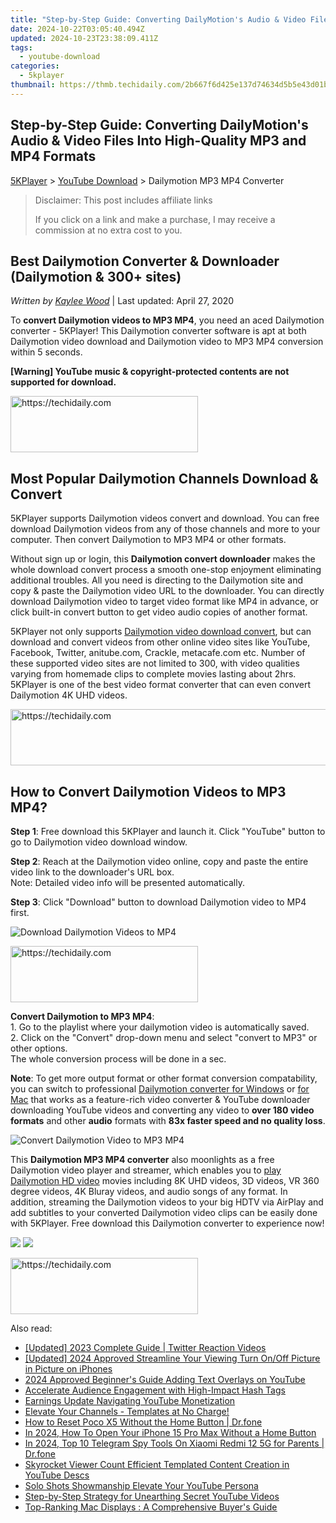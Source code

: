 ```yaml
---
title: "Step-by-Step Guide: Converting DailyMotion's Audio & Video Files Into High-Quality MP3 and MP4 Formats"
date: 2024-10-22T03:05:40.494Z
updated: 2024-10-23T23:38:09.411Z
tags:
  - youtube-download
categories:
  - 5kplayer
thumbnail: https://thmb.techidaily.com/2b667f6d425e137d74634d5b5e43d01ba3b3015e34fc38e54ba016f1aa0f02aa.jpg
---
```


## Step-by-Step Guide: Converting DailyMotion's Audio & Video Files Into High-Quality MP3 and MP4 Formats

[5KPlayer](https://tools.techidaily.com/5kplayer/products/) \> [YouTube Download](https://tools.techidaily.com/5kplayer/youtube-download/) \> Dailymotion MP3 MP4 Converter

>  Disclaimer: This post includes affiliate links
>
>  If you click on a link and make a purchase, I may receive a commission at no extra cost to you.
>

## Best Dailymotion Converter & Downloader (Dailymotion & 300+ sites)

 _Written by [Kaylee Wood](https://www.quora.com/profile/Amanda-Hu-21)_ | Last updated: April 27, 2020 

To **convert Dailymotion videos to MP3 MP4**, you need an aced Dailymotion converter - 5KPlayer! This Dailymotion converter software is apt at both Dailymotion video download and Dailymotion video to MP3 MP4 conversion within 5 seconds. 

**\[Warning\] YouTube music & copyright-protected contents are not supported for download.**

<!-- affiliate ads begin -->
<a href="https://aligracehair.sjv.io/c/5597632/2135356/19272" target="_top" id="2135356">
  <img src="//a.impactradius-go.com/display-ad/19272-2135356" border="0" alt="https://techidaily.com" width="300" height="90"/>
</a>
<img height="0" width="0" src="https://aligracehair.sjv.io/i/5597632/2135356/19272" style="position:absolute;visibility:hidden;" border="0" />
<!-- affiliate ads end -->

## Most Popular Dailymotion Channels Download & Convert

5KPlayer supports Dailymotion videos convert and download. You can free download Dailymotion videos from any of those channels and more to your computer. Then convert Dailymotion to MP3 MP4 or other formats. 

Without sign up or login, this **Dailymotion convert downloader** makes the whole download convert process a smooth one-stop enjoyment eliminating additional troubles. All you need is directing to the Dailymotion site and copy & paste the Dailymotion video URL to the downloader. You can directly download Dailymotion video to target video format like MP4 in advance, or click built-in convert button to get video audio copies of another format.

5KPlayer not only supports [Dailymotion video download convert](https://tools.techidaily.com/5kplayer/youtube-download/), but can download and convert videos from other online video sites like YouTube, Facebook, Twitter, anitube.com, Crackle, metacafe.com etc. Number of these supported video sites are not limited to 300, with video qualities varying from homemade clips to complete movies lasting about 2hrs. 5KPlayer is one of the best video format converter that can even convert Dailymotion 4K UHD videos. 

<!-- affiliate ads begin -->
<a href="https://ephamedtechinc.pxf.io/c/5597632/2136612/26400" target="_top" id="2136612">
  <img src="//a.impactradius-go.com/display-ad/26400-2136612" border="0" alt="https://techidaily.com" width="728" height="90"/>
</a>
<img height="0" width="0" src="https://ephamedtechinc.pxf.io/i/5597632/2136612/26400" style="position:absolute;visibility:hidden;" border="0" />
<!-- affiliate ads end -->

## How to Convert Dailymotion Videos to MP3 MP4?

**Step 1**: Free download this 5KPlayer and launch it. Click "YouTube" button to go to Dailymotion video download window. 

**Step 2**: Reach at the Dailymotion video online, copy and paste the entire video link to the downloader's URL box.  
 Note: Detailed video info will be presented automatically.

**Step 3**: Click "Download" button to download Dailymotion video to MP4 first. 

![Download Dailymotion Videos to MP4](https://www.5kplayer.com/youtube-download/img/wz-0113-download-music-mp3.jpg) 

<!-- affiliate ads begin -->
<a href="https://aligracehair.sjv.io/c/5597632/1885943/19272" target="_top" id="1885943">
  <img src="//a.impactradius-go.com/display-ad/19272-1885943" border="0" alt="https://techidaily.com" width="300" height="90"/>
</a>
<img height="0" width="0" src="https://aligracehair.sjv.io/i/5597632/1885943/19272" style="position:absolute;visibility:hidden;" border="0" />
<!-- affiliate ads end -->

**Convert Dailymotion to MP3 MP4**:   
 1\. Go to the playlist where your dailymotion video is automatically saved.  
 2\. Click on the "Convert" drop-down menu and select "convert to MP3" or other options.  
 The whole conversion process will be done in a sec.

**Note**: To get more output format or other format conversion compatability, you can switch to professional [Dailymotion converter for Windows](https://tools.techidaily.com/5kplayer/products/) or [for Mac](https://tools.techidaily.com/5kplayer/products/) that works as a feature-rich video converter & YouTube downloader downloading YouTube videos and converting any video to **over 180 video formats** and other **audio** formats with **83x faster speed and no quality loss**.

![Convert Dailymotion Video to MP3 MP4](https://www.5kplayer.com/youtube-download/img/5kp-youtube-xys-020402.jpg) 

This **Dailymotion MP3 MP4 converter** also moonlights as a free Dailymotion video player and streamer, which enables you to [play Dailymotion HD video](https://tools.techidaily.com/5kplayer/video-music-player/) movies including 8K UHD videos, 3D videos, VR 360 degree videos, 4K Bluray videos, and audio songs of any format. In addition, streaming the Dailymotion videos to your big HDTV via AirPlay and add subtitles to your converted Dailymotion video clips can be easily done with 5KPlayer. Free download this Dailymotion converter to experience now!

[![](https://www.5kplayer.com/youtube-download/../button/freedownwhitewin.png)](https://tools.techidaily.com/5kplayer/products/) [![](https://www.5kplayer.com/youtube-download/../button/freedownbackmac.png)](https://tools.techidaily.com/5kplayer/products/)

<!-- affiliate ads begin -->
<a href="https://laganoo.pxf.io/c/5597632/1484940/16446" target="_top" id="1484940">
  <img src="//a.impactradius-go.com/display-ad/16446-1484940" border="0" alt="https://techidaily.com" width="300" height="90"/>
</a>
<img height="0" width="0" src="https://laganoo.pxf.io/i/5597632/1484940/16446" style="position:absolute;visibility:hidden;" border="0" />
<!-- affiliate ads end -->

<ins class="adsbygoogle"
     style="display:block"
     data-ad-format="autorelaxed"
     data-ad-client="ca-pub-7571918770474297"
     data-ad-slot="1223367746"></ins>

<ins class="adsbygoogle"
     style="display:block"
     data-ad-client="ca-pub-7571918770474297"
     data-ad-slot="8358498916"
     data-ad-format="auto"
     data-full-width-responsive="true"></ins>

<span class="atpl-alsoreadstyle">Also read:</span>
<div><ul>
<li><a href="https://twitter-videos.techidaily.com/updated-2023-complete-guide-twitter-reaction-videos/"><u>[Updated] 2023 Complete Guide | Twitter Reaction Videos</u></a></li>
<li><a href="https://article-files.techidaily.com/updated-2024-approved-streamline-your-viewing-turn-onoff-picture-in-picture-on-iphones/"><u>[Updated] 2024 Approved Streamline Your Viewing Turn On/Off Picture in Picture on iPhones</u></a></li>
<li><a href="https://youtube-video-recordings.techidaily.com/2024-approved-beginners-guide-adding-text-overlays-on-youtube/"><u>2024 Approved Beginner's Guide Adding Text Overlays on YouTube</u></a></li>
<li><a href="https://youtube-video-recordings.techidaily.com/accelerate-audience-engagement-with-high-impact-hash-tags/"><u>Accelerate Audience Engagement with High-Impact Hash Tags</u></a></li>
<li><a href="https://youtube-sure.techidaily.com/ngs-update-navigating-youtube-monetization/"><u>Earnings Update Navigating YouTube Monetization</u></a></li>
<li><a href="https://youtube-video-recordings.techidaily.com/1716465323123-elevate-your-channels-templates-at-no-charge/"><u>Elevate Your Channels - Templates at No Charge!</u></a></li>
<li><a href="https://techidaily.com/how-to-reset-poco-x5-without-the-home-button-drfone-by-drfone-reset-android-reset-android/"><u>How to Reset Poco X5 Without the Home Button | Dr.fone</u></a></li>
<li><a href="https://ios-unlock.techidaily.com/in-2024-how-to-open-your-iphone-15-pro-max-without-a-home-button-by-drfone-ios/"><u>In 2024, How To Open Your iPhone 15 Pro Max Without a Home Button</u></a></li>
<li><a href="https://android-location-track.techidaily.com/in-2024-top-10-telegram-spy-tools-on-xiaomi-redmi-12-5g-for-parents-drfone-by-drfone-virtual-android/"><u>In 2024, Top 10 Telegram Spy Tools On Xiaomi Redmi 12 5G for Parents | Dr.fone</u></a></li>
<li><a href="https://youtube-video-recordings.techidaily.com/skyrocket-viewer-count-efficient-templated-content-creation-in-youtube-descs/"><u>Skyrocket Viewer Count Efficient Templated Content Creation in YouTube Descs</u></a></li>
<li><a href="https://youtube-video-recordings.techidaily.com/solo-shots-showmanship-elevate-your-youtube-persona/"><u>Solo Shots Showmanship Elevate Your YouTube Persona</u></a></li>
<li><a href="https://youtube-video-recordings.techidaily.com/step-by-step-strategy-for-unearthing-secret-youtube-videos/"><u>Step-by-Step Strategy for Unearthing Secret YouTube Videos</u></a></li>
<li><a href="https://buynow-reviews.techidaily.com/top-ranking-mac-displays-a-comprehensive-buyers-guide/"><u>Top-Ranking Mac Displays : A Comprehensive Buyer's Guide</u></a></li>
</ul></div>

